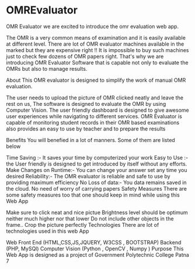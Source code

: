 # OMREvaluator
OMR Evaluator
we are excited to introduce the omr evaluation web app.

The OMR is a very common means of examination and it is easily available at different level. There are lot of OMR evaluator machines available in the marked but they are expensive right !! It is impossible to buy such machines just to check few dozens of OMR papers right. That's why we are introducing OMR Evaluator Software that is capable not only to evaluate the OMRs but also to manage results.

About
This OMR evaluator is designed to simplify the work of manual OMR evaluation.

The user needs to upload the picture of OMR clicked neatly and leave the rest on us, The software is designed to evaluate the OMR by using Computer Vision. The user friendly dashboard is designed to give awesome user experiences while navigating to different services. OMR Evaluator is capable of monitoring student records in their OMR based examinations also provides an easy to use by teacher and to prepare the results

Benefits
You will benefied in a lot of manners. Some of them are listed below

Time Saving :- It saves your time by computerized your work
Easy to Use :- the User friendly is designed to get introduced by itself without any efforts.
Make Changes on Runtime:- You can change your answer set any time you desired
Reliability:- The OMR evaluator is reliable and safe to use by providing maximum efficiency
No Loss of data:- You data remains saved in the cloud. No need of worry of carrying papers
Safety Measures
There are some safety measures too that one should keep in mind while using this Web App

Make sure to click neat and nice pictue
Brightness level should be optimum neither much higher nor that lower
Do not include other objects in the frame..
Crop the picture perfectly
Technologies
There are lot of technologies used in this web App

Web Front End (HTML,CSS,JS,JQUERY, W3CSS , BOOTSTRAP)
Backend (PHP, MySQl)
Computer Vision (Python , OpenCV , Numpy )
Purpose
This Web App is designed as a project of Government Polytechnic College Patna 7

